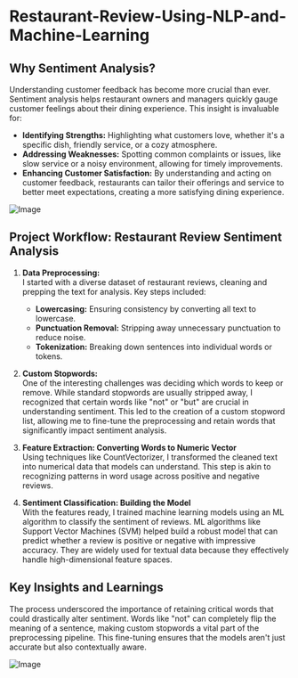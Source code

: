 # Restaurant-Review-Using-NLP-and-Machine-Learning

## Why Sentiment Analysis?

Understanding customer feedback has become more crucial than ever. Sentiment analysis helps restaurant owners and managers quickly gauge customer feelings about their dining experience. This insight is invaluable for:

- **Identifying Strengths:** Highlighting what customers love, whether it's a specific dish, friendly service, or a cozy atmosphere.
- **Addressing Weaknesses:** Spotting common complaints or issues, like slow service or a noisy environment, allowing for timely improvements.
- **Enhancing Customer Satisfaction:** By understanding and acting on customer feedback, restaurants can tailor their offerings and service to better meet expectations, creating a more satisfying dining experience.



![Image](https://github.com/user-attachments/assets/799eeb66-74dd-4870-925f-6d8d0cc2f33b)


## Project Workflow: Restaurant Review Sentiment Analysis

1. **Data Preprocessing:**  
   I started with a diverse dataset of restaurant reviews, cleaning and prepping the text for analysis. Key steps included:
   - **Lowercasing:** Ensuring consistency by converting all text to lowercase.
   - **Punctuation Removal:** Stripping away unnecessary punctuation to reduce noise.
   - **Tokenization:** Breaking down sentences into individual words or tokens.

2. **Custom Stopwords:**  
   One of the interesting challenges was deciding which words to keep or remove. While standard stopwords are usually stripped away, I recognized that certain words like "not" or "but" are crucial in understanding sentiment. This led to the creation of a custom stopword list, allowing me to fine-tune the preprocessing and retain words that significantly impact sentiment analysis.

3. **Feature Extraction: Converting Words to Numeric Vector**  
   Using techniques like CountVectorizer, I transformed the cleaned text into numerical data that models can understand. This step is akin to recognizing patterns in word usage across positive and negative reviews.

4. **Sentiment Classification: Building the Model**  
   With the features ready, I trained machine learning models using an ML algorithm to classify the sentiment of reviews. ML algorithms like Support Vector Machines (SVM) helped build a robust model that can predict whether a review is positive or negative with impressive accuracy. They are widely used for textual data because they effectively handle high-dimensional feature spaces.

## **Key Insights and Learnings**  
   The process underscored the importance of retaining critical words that could drastically alter sentiment. Words like "not" can completely flip the meaning of a sentence, making custom stopwords a vital part of the preprocessing pipeline. This fine-tuning ensures that the models aren't just accurate but also contextually aware.

![Image](https://github.com/user-attachments/assets/31144d15-c174-41b6-8f91-b014cc8c2b9d)

